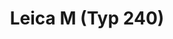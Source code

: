 ---
description: Leica M (Typ 240) is a full-frame digital rangefinder camera known for its classic design, robust build quality, and manual focus capabilities, offering a blend of traditional photography experience with modern digital technology.
featured_image: "L1000377.JPG"
menus: "main"
sort_by: Name # Exif.Date
sort_order: desc
title: Leica M (Typ 240)
#type: gallery
weight: 20
params:
  theme: dark
resources:
  - src: L1000377.JPG
    title: '&#x1f4cd; Shinagawa, Tokyo'
  - src: L1000090.JPG
    title: '&#x1f4cd; Minato, Tokyo'
  - src: L1000638.jpg
    title: '&#x1f4cd; Nishi-Tokyo, Tokyo'
  - src: L1000776.jpg
    title: '&#x1f4cd; Minato, Tokyo'
---